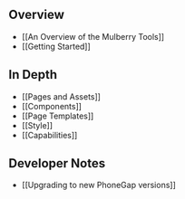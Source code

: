 ## Overview
- [[An Overview of the Mulberry Tools]]
- [[Getting Started]]

## In Depth
- [[Pages and Assets]]
- [[Components]]
- [[Page Templates]]
- [[Style]]
- [[Capabilities]]

## Developer Notes
- [[Upgrading to new PhoneGap versions]]